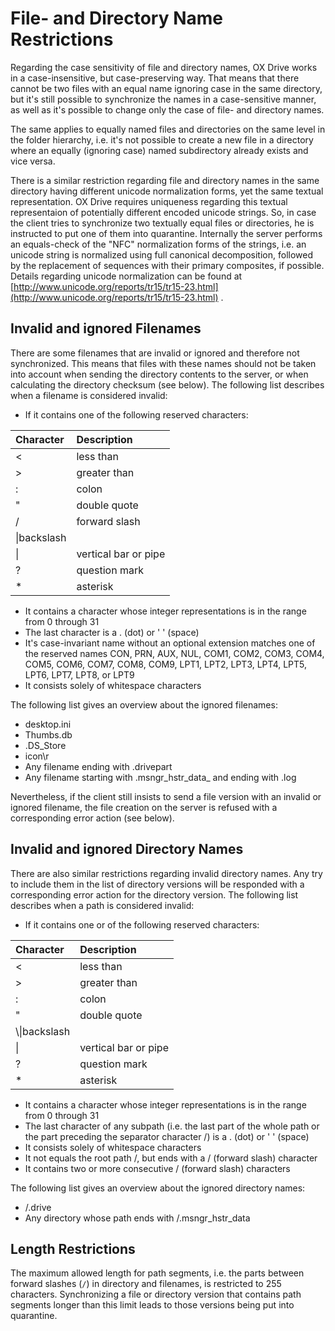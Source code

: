 # File- and Directory Name Restrictions

Regarding the case sensitivity of file and directory names, OX Drive works in a case-insensitive, but case-preserving way. That means that there cannot be two files with an equal name ignoring case in the same directory, but it's still possible to synchronize the names in a case-sensitive manner, as well as it's possible to change only the case of file- and directory names.

The same applies to equally named files and directories on the same level in the folder hierarchy, i.e. it's not possible to create a new file in a directory where an equally (ignoring case) named subdirectory already exists and vice versa.

There is a similar restriction regarding file and directory names in the same directory having different unicode normalization forms, yet the same textual representation. OX Drive requires uniqueness regarding this textual representaion of potentially different encoded unicode strings. So, in case the client tries to synchronize two textually equal files or directories, he is instructed to put one of them into quarantine. Internally the server performs an equals-check of the "NFC" normalization forms of the strings, i.e. an unicode string is normalized using full canonical decomposition, followed by the replacement of sequences with their primary composites, if possible. Details regarding unicode normalization can be found at [http://www.unicode.org/reports/tr15/tr15-23.html](http://www.unicode.org/reports/tr15/tr15-23.html) .

## Invalid and ignored Filenames

There are some filenames that are invalid or ignored and therefore not synchronized. This means that files with these names should not be taken into account when sending the directory contents to the server, or when calculating the directory checksum (see below). The following list describes when a filename is considered invalid:

* If it contains one of the following reserved characters:  

<div class="simpleTable">

|Character | Description |
|:---------|:------------|
|<|less than|
|>|greater than|
|:|colon|
|"|double quote|
|/|forward slash|
|\\|backslash|
|\||vertical bar or pipe|
|?| question mark|
|\*| asterisk |

</div>

* It contains a character whose integer representations is in the range from 0 through 31
* The last character is a . (dot) or ' ' (space)
* It's case-invariant name without an optional extension matches one of the reserved names CON, PRN, AUX, NUL, COM1, COM2, COM3, COM4, COM5, COM6, COM7, COM8, COM9, LPT1, LPT2, LPT3, LPT4, LPT5, LPT6, LPT7, LPT8, or LPT9
* It consists solely of whitespace characters  

The following list gives an overview about the ignored filenames:

* desktop.ini
* Thumbs.db
* .DS_Store
* icon\r
* Any filename ending with .drivepart
* Any filename starting with .msngr_hstr_data_ and ending with .log

Nevertheless, if the client still insists to send a file version with an invalid or ignored filename, the file creation on the server is refused with a corresponding error action (see below).

## Invalid and ignored Directory Names

There are also similar restrictions regarding invalid directory names. Any try to include them in the list of directory versions will be responded with a corresponding error action for the directory version. The following list describes when a path is considered invalid:

* If it contains one or of the following reserved characters:

<div class="simpleTable">

|Character | Description |
|:---------|:------------|
|<|less than|
|>|greater than|
|:|colon|
|"|double quote|
|\\\\|backslash|
|\||vertical bar or pipe|
|?| question mark|
|\*| asterisk |

</div>

* It contains a character whose integer representations is in the range from 0 through 31
* The last character of any subpath (i.e. the last part of the whole path or the part preceding the separator character /) is a . (dot) or ' ' (space)
* It consists solely of whitespace characters
* It not equals the root path /, but ends with a / (forward slash) character
* It contains two or more consecutive / (forward slash) characters  

The following list gives an overview about the ignored directory names:

* /.drive
* Any directory whose path ends with /.msngr_hstr_data

## Length Restrictions

The maximum allowed length for path segments, i.e. the parts between forward slashes (`/`) in directory and filenames, is restricted to 255 characters. Synchronizing a file or directory version that contains path segments longer than this limit leads to those versions being put into quarantine.
